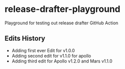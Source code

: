 # release-drafter-playground
Playground for testing out release drafter GitHub Action


## Edits History

- Adding first ever Edit for v1.0.0
- Adding second edit for v1.1.0 for apollo 
- Adding third edit for Apollo v1.2.0 and Mars v1.1.0
